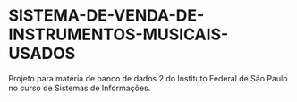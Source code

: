 # SISTEMA-DE-VENDA-DE-INSTRUMENTOS-MUSICAIS-USADOS
Projeto para matéria de banco de dados 2 do Instituto Federal de São Paulo no curso de Sistemas de Informações. 
